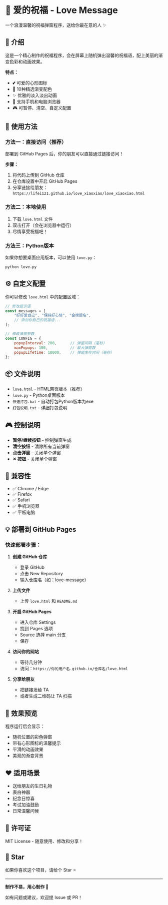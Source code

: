 # 💝 爱的祝福 - Love Message

一个浪漫温馨的祝福弹窗程序，送给你最在意的人 ✨

## 🎁 介绍

这是一个精心制作的祝福程序，会在屏幕上随机弹出温馨的祝福语，配上美丽的渐变色彩和动画效果。

**特点：**
- 💕 可爱的心形图标
- 🎨 10种精选渐变配色
- ✨ 优雅的淡入淡出动画
- 📱 支持手机和电脑浏览器
- 🎮 可暂停、清空、自定义配置

## 🚀 使用方法

### 方法一：直接访问（推荐）

部署到 GitHub Pages 后，你的朋友可以直接通过链接访问！

**步骤：**
1. 将代码上传到 GitHub 仓库
2. 在仓库设置中开启 GitHub Pages
3. 分享链接给朋友：`https://lifei121.github.io/love_xiaoxiao/love_xiaoxiao.html`

### 方法二：本地使用

1. 下载 `love.html` 文件
2. 双击打开（会在浏览器中运行）
3. 尽情享受祝福吧！

### 方法三：Python版本

如果你想要桌面应用版本，可以使用 `love.py`：

```bash
python love.py
```

## ⚙️ 自定义配置

你可以修改 `love.html` 中的配置区域：

```javascript
// 修改提示语
const messages = [
    "好好爱自己", "保持好心情", "金榜题名", 
    // 添加你自己的祝福语...
];

// 修改弹窗参数
const CONFIG = {
    popupInterval: 200,      // 弹窗间隔（毫秒）
    maxPopups: 100,          // 最大弹窗数
    popupLifetime: 10000,    // 弹窗生存时间（毫秒）
};
```

## 📦 文件说明

- `love.html` - HTML网页版本（推荐）
- `love.py` - Python桌面版本
- `快速打包.bat` - 自动打包Python版本为exe
- `打包说明.txt` - 详细打包说明

## 🎮 控制说明

- **暂停/继续按钮** - 控制弹窗生成
- **清空按钮** - 清除所有当前弹窗
- **点击弹窗** - 关闭单个弹窗
- **✕ 按钮** - 关闭单个弹窗

## 📱 兼容性

- ✅ Chrome / Edge
- ✅ Firefox
- ✅ Safari
- ✅ 手机浏览器
- ✅ 平板电脑

## 💡 部署到 GitHub Pages

### 快速部署步骤：

1. **创建 GitHub 仓库**
   - 登录 GitHub
   - 点击 New Repository
   - 输入仓库名（如：love-message）

2. **上传文件**
   - 上传 `love.html` 和 `README.md`

3. **开启 GitHub Pages**
   - 进入仓库 Settings
   - 找到 Pages 选项
   - Source 选择 main 分支
   - 保存

4. **访问你的网站**
   - 等待几分钟
   - 访问：`https://你的用户名.github.io/仓库名/love.html`

5. **分享给朋友**
   - 把链接发给 TA
   - 或者生成二维码让 TA 扫描

## 🎨 效果预览

程序运行后会显示：
- 随机位置的彩色弹窗
- 带有心形图标的温馨提示
- 平滑的动画效果
- 美观的渐变背景

## ❤️ 适用场景

- 送给朋友的生日礼物
- 表白神器
- 纪念日惊喜
- 考试加油鼓励
- 日常温馨问候

## 📝 许可证

MIT License - 随意使用、修改和分享！

## 🌟 Star

如果你喜欢这个项目，请给个 Star ⭐️

---

**制作不易，用心制作 💝**

如有问题或建议，欢迎提 Issue 或 PR！

